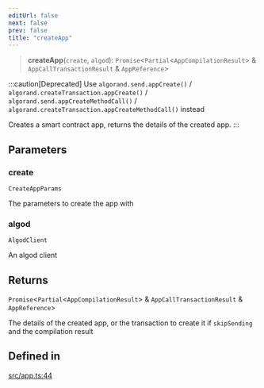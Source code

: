 ```yaml
---
editUrl: false
next: false
prev: false
title: "createApp"
---
```


> **createApp**(`create`, `algod`): `Promise`\<`Partial`\<`AppCompilationResult`\> & `AppCallTransactionResult` & `AppReference`\>

:::caution[Deprecated]
Use `algorand.send.appCreate()` / `algorand.createTransaction.appCreate()` / `algorand.send.appCreateMethodCall()`
/ `algorand.createTransaction.appCreateMethodCall()` instead

Creates a smart contract app, returns the details of the created app.
:::

## Parameters

### create

`CreateAppParams`

The parameters to create the app with

### algod

`AlgodClient`

An algod client

## Returns

`Promise`\<`Partial`\<`AppCompilationResult`\> & `AppCallTransactionResult` & `AppReference`\>

The details of the created app, or the transaction to create it if `skipSending` and the compilation result

## Defined in

[src/app.ts:44](https://github.com/algorandfoundation/algokit-utils-ts/blob/87156fe9637eca52c0bc9e840c5804088cb40974/src/app.ts#L44)
